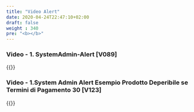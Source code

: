 ```yaml
---
title: "Video Alert"
date: 2020-04-24T22:47:10+02:00
draft: false
weight : 340
pre: "<b></b>"
---
```


### Video - 1. SystemAdmin-Alert [V089]
{{<youtube URBB2k0ATu0>}}

### Video - 1.System Admin Alert Esempio Prodotto Deperibile se Termini di Pagamento   30 [V123]
{{<youtube r8Etz6tY854>}}
